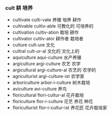### cult 耕 培养

- cultivate culti-vate  养殖 培养 耕作
- cultivable cultiv-able 可教化的 可培养的
- cultivation cultiv-ation 栽培 耕作
- cultivator cultiv-ator 耕作者 栽培者
- culture cult-ure 文化
- cultral cult-ur-al 文化的 文化上的
- aquiculture aqui-culture 水产养殖
- argiculture argi-culture 农艺 农学
- argicultural argi-culture-al  农艺的 农学的
- agriculturist argi-culture-ist 农学家
- arboriculture arbor-i-culture 树木栽培
- aviculture avi-culture 养鸟
- floricultural flori-cultur-al 花卉栽培
- floriculture flor-i-culture 花艺  养花 种花
- floriculturist flor-i-cultur-ist 养花匠 花卉栽培家
